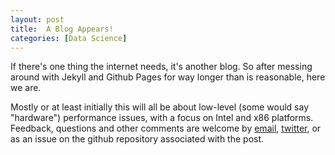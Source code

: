```yaml
---
layout: post
title:  A Blog Appears!
categories: [Data Science]
---
```


If there's one thing the internet needs, it's another blog. So after messing around with Jekyll and Github Pages for way longer than is reasonable, here we are.

Mostly or at least initially this will all be about low-level (some would say "hardware") performance issues, with a focus on Intel and x86 platforms. Feedback, questions and other comments are welcome by [email](mailto:travis.downs@gmail.com), [twitter](https://www.twitter.com/trav_downs), or as an issue on the github repository associated with the post.

